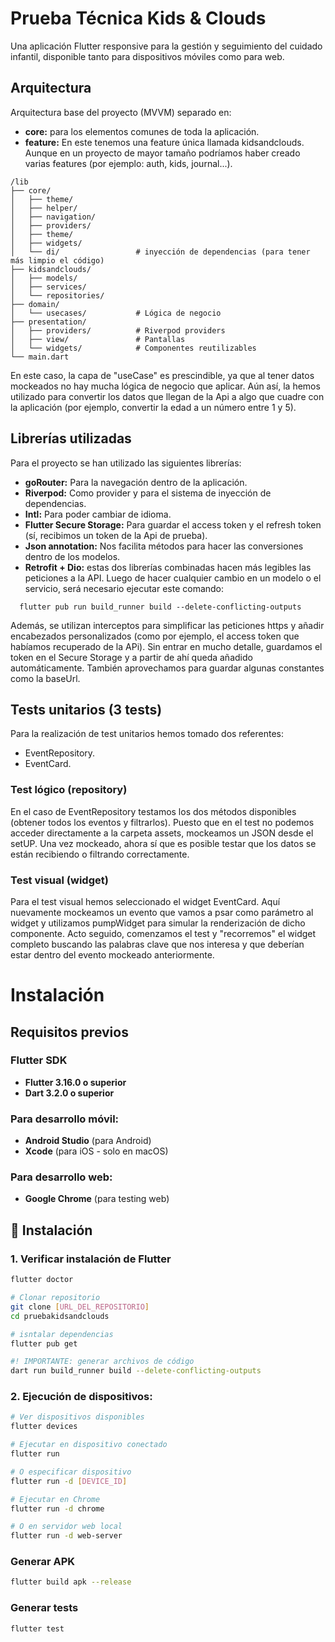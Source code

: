# Prueba Técnica Kids & Clouds

Una aplicación Flutter responsive para la gestión y seguimiento del cuidado infantil, disponible tanto para dispositivos móviles como para web.



## Arquitectura

Arquitectura base del proyecto (MVVM) separado en:

- **core:** para los elementos comunes de toda la aplicación.
- **feature:** En este tenemos una feature única llamada kidsandclouds. Aunque en un proyecto de mayor tamaño podríamos haber creado varias features (por ejemplo: auth, kids, journal...).

```
/lib
├── core/
│   ├── theme/
│   ├── helper/
│   ├── navigation/
│   ├── providers/
│   ├── theme/
│   ├── widgets/
│   └── di/           	    # inyección de dependencias (para tener más limpio el código)
├── kidsandclouds/
│   ├── models/        
│   ├── services/             
│   └── repositories/ 
├── domain/
│   └── usecases/           # Lógica de negocio
├── presentation/
│   ├── providers/          # Riverpod providers
│   ├── view/               # Pantallas
│   └── widgets/            # Componentes reutilizables
└── main.dart
```

En este caso, la capa de "useCase" es prescindible, ya que al tener datos mockeados no hay mucha lógica de negocio que aplicar. Aún así, la hemos utilizado para convertir los datos que llegan de la Api a algo que cuadre con la aplicación (por ejemplo, convertir la edad a un número entre 1 y 5).


## Librerías utilizadas

Para el proyecto se han utilizado las siguientes librerías:


- **goRouter:** Para la navegación dentro de la aplicación. 
- **Riverpod:** Como provider y para el sistema de inyección de dependencias. 
- **Intl:** Para poder cambiar de idioma. 
- **Flutter Secure Storage:**  Para guardar el access token y el refresh token (sí, recibimos un token de la Api de prueba).
- **Json annotation:**  Nos facilita métodos para hacer las conversiones dentro de los modelos.
- **Retrofit + Dio:** estas dos librerías combinadas hacen más legibles las peticiones a la API. Luego de hacer cualquier cambio en un modelo o el servicio, será necesario ejecutar este comando:

```
  flutter pub run build_runner build --delete-conflicting-outputs
```

Además, se utilizan interceptos para simplificar las peticiones https y añadir encabezados personalizados (como por ejemplo, el access token que habíamos recuperado de la APi). Sin entrar en mucho detalle, guardamos el token en el Secure Storage y a partir de ahí queda añadido automáticamente. También aprovechamos para guardar algunas constantes como la baseUrl.



## Tests unitarios (3 tests)

Para la realización de test unitarios hemos tomado dos referentes:
- EventRepository.
- EventCard.

### Test lógico (repository)
En el caso de EventRepository testamos los dos métodos disponibles (obtener todos los eventos y filtrarlos). Puesto que en el test no podemos acceder directamente a la carpeta assets, mockeamos un JSON desde el setUP. Una vez mockeado, ahora sí que es posible testar que los datos se están recibiendo o filtrando correctamente.  

### Test visual (widget)
Para el test visual hemos seleccionado el widget EventCard. Aquí nuevamente mockeamos un evento que vamos a psar como parámetro al widget y utilizamos pumpWidget para simular la renderización de dicho componente. Acto seguido, comenzamos el test y "recorremos" el widget completo buscando las palabras clave que nos interesa y que deberían estar dentro del evento mockeado anteriormente.


#  Instalación

## Requisitos previos

### Flutter SDK
- **Flutter 3.16.0 o superior**
- **Dart 3.2.0 o superior**

### Para desarrollo móvil:
- **Android Studio** (para Android)
- **Xcode** (para iOS - solo en macOS)

### Para desarrollo web:
- **Google Chrome** (para testing web)

## 🚀 Instalación

### 1. Verificar instalación de Flutter
```bash
flutter doctor

# Clonar repositorio
git clone [URL_DEL_REPOSITORIO]
cd pruebakidsandclouds

# isntalar dependencias
flutter pub get

#! IMPORTANTE: generar archivos de código
dart run build_runner build --delete-conflicting-outputs

```

### 2. Ejecución de dispositivos:

```bash
# Ver dispositivos disponibles
flutter devices

# Ejecutar en dispositivo conectado
flutter run

# O especificar dispositivo
flutter run -d [DEVICE_ID]

# Ejecutar en Chrome
flutter run -d chrome

# O en servidor web local
flutter run -d web-server

```

### Generar APK

```bash
flutter build apk --release
```

### Generar tests

```bash
flutter test
```

